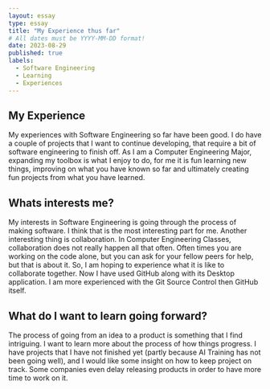 ```yaml
---
layout: essay
type: essay
title: "My Experience thus far"
# All dates must be YYYY-MM-DD format!
date: 2023-08-29
published: true
labels:
  - Software Engineering
  - Learning
  - Experiences
---
```


## My Experience

My experiences with Software Engineering so far have been good. I do have a couple of projects that I want to continue developing, that require a bit of software engineering to finish off. As I am a Computer Engineering Major, expanding my toolbox is what I enjoy to do, for me it is fun learning new things, improving on what you have known so far and ultimately creating fun projects from what you have learned.

## Whats interests me?

My interests in Software Engineering is going through the process of making software. I think that is the most interesting part for me. Another interesting thing is collaboration. In Computer Engineering Classes, collaboration does not really happen all that often. Often times you are working on the code alone, but you can ask for your fellow peers for help, but that is about it. So, I am hoping to experience what it is like to collaborate together. Now I have used GitHub along with its Desktop application. I am more experienced with the Git Source Control then GitHub itself.

## What do I want to learn going forward?

The process of going from an idea to a product is something that I find intriguing. I want to learn more about the process of how things progress. I have projects that I have not finished yet (partly because AI Training has not been going well), and I would like some insight on how to keep project on track. Some companies even delay releasing products in order to have more time to work on it.

